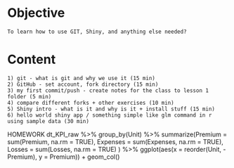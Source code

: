 # Objective
	To learn how to use GIT, Shiny, and anything else needed?
# Content
	1) git - what is git and why we use it (15 min)
	2) GitHub - set account, fork directory (15 min)
	3) my first commit/push - create notes for the class to lesson 1 folder (5 min)
	4) compare different forks + other exercises (10 min)
	5) Shiny intro - what is it and why is it + install stuff (15 min)
	6) hello world shiny app / something simple like glm command in r using sample data (30 min)
  HOMEWORK 
  dt_KPI_raw %>% 
  group_by(Unit) %>% 
  summarize(Premium = sum(Premium, na.rm = TRUE),
            Expenses = sum(Expenses, na.rm = TRUE),
            Losses = sum(Losses, na.rm = TRUE)
  ) %>% 
  ggplot(aes(x = reorder(Unit, -Premium), y = Premium)) + 
  geom_col()

